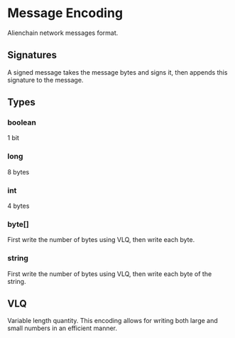 # Message Encoding
Alienchain network messages format.

## Signatures
A signed message takes the message bytes and signs it, then appends this signature to the message.

## Types

### boolean
1 bit

### long
8 bytes

### int
4 bytes 

### byte[]
First write the number of bytes using VLQ, then write each byte.

### string
First write the number of bytes using VLQ, then write each byte of the string.

## VLQ
Variable length quantity.  This encoding allows for writing both large and small numbers in an efficient manner.

